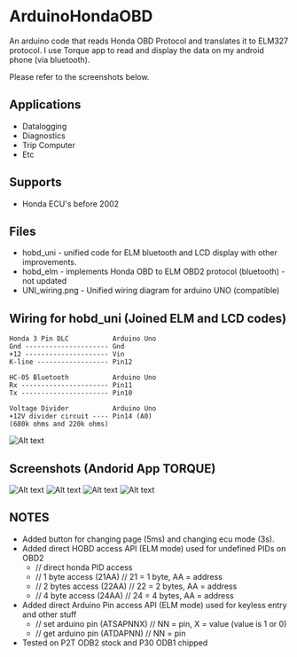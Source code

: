 ArduinoHondaOBD
===========

An arduino code that reads Honda OBD Protocol and translates it to ELM327 protocol.
I use Torque app to read and display the data on my android phone (via bluetooth).

Please refer to the screenshots below.

Applications
--------
* Datalogging
* Diagnostics
* Trip Computer
* Etc


Supports
--------
* Honda ECU's before 2002


Files
-----
* hobd_uni - unified code for ELM bluetooth and LCD display with other improvements.
* hobd_elm - implements Honda OBD to ELM OBD2 protocol (bluetooth) - not updated
* UNI_wiring.png - Unified wiring diagram for arduino UNO (compatible)


Wiring for hobd_uni (Joined ELM and LCD codes)
--------------------
    Honda 3 Pin DLC           Arduino Uno
    Gnd --------------------- Gnd
    +12 --------------------- Vin
    K-line ------------------ Pin12

    HC-05 Bluetooth           Arduino Uno               
    Rx ---------------------- Pin11
    Tx ---------------------- Pin10

    Voltage Divider           Arduino Uno               
    +12V divider circuit ---- Pin14 (A0)
    (680k ohms and 220k ohms)
    

![Alt text](https://raw.github.com/kerpz/ArduinoHondaOBD/master/images/UNI_wiring.png "UNI Wiring Image")

Screenshots (Andorid App TORQUE)
---------------

![Alt text](https://raw.github.com/kerpz/ArduinoHondaOBD/master/images/TORQUE_01.png "TORQUE Screenshot 01")
![Alt text](https://raw.github.com/kerpz/ArduinoHondaOBD/master/images/TORQUE_02.png "TORQUE Screenshot 02")
![Alt text](https://raw.github.com/kerpz/ArduinoHondaOBD/master/images/TORQUE_04.png "TORQUE Screenshot 04")
![Alt text](https://raw.github.com/kerpz/ArduinoHondaOBD/master/images/TORQUE_03.png "TORQUE Screenshot 03")

NOTES
-----
* Added button for changing page (5ms) and changing ecu mode (3s).
* Added direct HOBD access API (ELM mode) used for undefined PIDs on OBD2
  - // direct honda PID access
  - // 1 byte access (21AA) // 21 = 1 byte, AA = address
  - // 2 bytes access (22AA) // 22 = 2 bytes, AA = address
  - // 4 byte access (24AA) // 24 = 4 bytes, AA = address
* Added direct Arduino Pin access API (ELM mode) used for keyless entry and other stuff
  - // set arduino pin (ATSAPNNX) // NN = pin, X = value (value is 1 or 0)
  - // get arduino pin (ATDAPNN) // NN = pin
* Tested on P2T ODB2 stock and P30 ODB1 chipped

